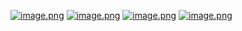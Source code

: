 [![image.png](https://i.postimg.cc/PJ3VTqBd/image.png)](https://postimg.cc/WqZw7sNy)
[![image.png](https://i.postimg.cc/RCDTS2WC/image.png)](https://postimg.cc/7bSzXs1j)
[![image.png](https://i.postimg.cc/0QH7NJ2X/image.png)](https://postimg.cc/sQ7M6xW5)
[![image.png](https://i.postimg.cc/GhD5TvTy/image.png)](https://postimg.cc/gnYDfXDz)
